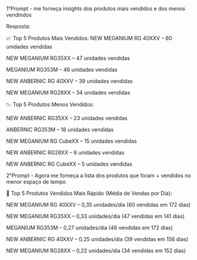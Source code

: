 1°Prompt - me forneça insights dos produtos mais vendidos e dos menos vendindos 

Resposta:

📈 Top 5 Produtos Mais Vendidos:
NEW MEGANIUM RG 40XXV – 60 unidades vendidas

NEW MEGANIUM RG35XX – 47 unidades vendidas

MEGANIUM RG353M – 46 unidades vendidas

NEW ANBERNIC RG 40XXV – 39 unidades vendidas

NEW MEGANIUM RG28XX – 34 unidades vendidas

📉 Top 5 Produtos Menos Vendidos:

NEW ANBERNIC RG35XX – 23 unidades vendidas

ANBERNIC RG353M – 18 unidades vendidas

NEW MEGANIUM RG CubeXX – 15 unidades vendidas

NEW ANBERNIC RG28XX – 8 unidades vendidas

NEW ANBERNIC RG CubeXX – 5 unidades vendidas


2°Prompt - Agora me forneça a lista dos produtos que foram + vendidos no menor espaço de tempo

🚀 Top 5 Produtos Vendidos Mais Rápido (Média de Vendas por Dia):

NEW MEGANIUM RG 40XXV – 0,35 unidades/dia (60 vendidas em 172 dias)

NEW MEGANIUM RG35XX – 0,33 unidades/dia (47 vendidas em 141 dias)

MEGANIUM RG353M – 0,27 unidades/dia (46 vendidas em 172 dias)

NEW ANBERNIC RG 40XXV – 0,25 unidades/dia (39 vendidas em 156 dias)

NEW MEGANIUM RG28XX – 0,22 unidades/dia (34 vendidas em 152 dias)


